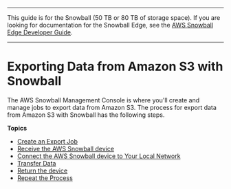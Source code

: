 --------

This guide is for the Snowball \(50 TB or 80 TB of storage space\)\. If you are looking for documentation for the Snowball Edge, see the [AWS Snowball Edge Developer Guide](http://docs.aws.amazon.com/snowball/latest/developer-guide/whatisedge.html)\.

--------

# Exporting Data from Amazon S3 with Snowball<a name="create-export-job-steps"></a>

The AWS Snowball Management Console is where you'll create and manage jobs to export data from Amazon S3\. The process for export data from Amazon S3 with Snowball has the following steps\.

**Topics**
+ [Create an Export Job](create-export-job.md)
+ [Receive the AWS Snowball device](receive-export.md)
+ [Connect the AWS Snowball device to Your Local Network](export-connect.md)
+ [Transfer Data](transfer-export.md)
+ [Return the device](return-export.md)
+ [Repeat the Process](repeat.md)